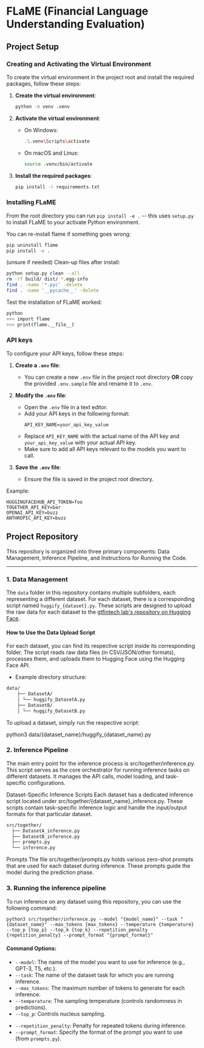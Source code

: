 # FLaME (Financial Language Understanding Evaluation)

## Project Setup

### Creating and Activating the Virtual Environment

To create the virtual environment in the project root and install the required packages, follow these steps:

1. **Create the virtual environment**:

   ```sh
   python -m venv .venv
   ```
2. **Activate the virtual environment**:

   - On Windows:
     ```sh
     .\.venv\Scripts\activate
     ```
   - On macOS and Linux:
     ```sh
     source .venv/bin/activate
     ```
3. **Install the required packages**:

   ```sh
   pip install -r requirements.txt
   ```

### Installing FLaME

From the root directory you can run `pip install -e .` -- this uses `setup.py` to install FLaME to your activate Python environment.

You can re-install flame if something goes wrong:

```bash
pip uninstall flame
pip install -e .
```

(unsure if needed) Clean-up files after install:

```bash
python setup.py clean --all
rm -rf build/ dist/ *.egg-info
find . -name '*.pyc' -delete
find . -name '__pycache__' -delete
```

Test the installation of FLaME worked:

```bash
python
>>> import flame
>>> print(flame.__file__)
```

### API keys

To configure your API keys, follow these steps:

1. **Create a `.env` file**:

   - You can create a new `.env` file in the project root directory **OR** copy the provided `.env.sample` file and rename it to `.env`.
2. **Modify the `.env` file**:

   - Open the `.env` file in a text editor.
   - Add your API keys in the following format:
     ```
     API_KEY_NAME=your_api_key_value
     ```
   - Replace `API_KEY_NAME` with the actual name of the API key and `your_api_key_value` with your actual API key.
   - Make sure to add all API keys relevant to the models you want to call.
3. **Save the `.env` file**:

   - Ensure the file is saved in the project root directory.

Example:

```
HUGGINGFACEHUB_API_TOKEN=foo
TOGETHER_API_KEY=bar
OPENAI_API_KEY=buzz
ANTHROPIC_API_KEY=buzz
```

## Project Repository

This repository is organized into three primary components: Data Management, Inference Pipeline, and Instructions for Running the Code.

---

### 1. Data Management

The `data` folder in this repository contains multiple subfolders, each representing a different dataset. For each dataset, there is a corresponding script named `huggify_{dataset}.py`. These scripts are designed to upload the raw data for each dataset to the [gtfintech lab&#39;s repository on Hugging Face](https://huggingface.co/gtfintechlab).

#### How to Use the Data Upload Script

For each dataset, you can find its respective script inside its corresponding folder. The script reads raw data files (in CSV/JSON/other formats), processes them, and uploads them to Hugging Face using the Hugging Face API.

- Example directory structure:

```bash
data/ 
    ├── DatasetA/ 
    │ └── huggify_DatasetA.py 
    ├── DatasetB/ 
    │ └── huggify_DatasetB.py
```

To upload a dataset, simply run the respective script:

python3 data/{dataset_name}/huggify_{dataset_name}.py

### 2. Inference Pipeline

The main entry point for the inference process is src/together/inference.py. This script serves as the core orchestrator for running inference tasks on different datasets. It manages the API calls, model loading, and task-specific configurations.

Dataset-Specific Inference Scripts
Each dataset has a dedicated inference script located under src/together/{dataset_name}_inference.py. These scripts contain task-specific inference logic and handle the input/output formats for that particular dataset.

```bash
src/together/
  ├── DatasetA_inference.py
  ├── DatasetB_inference.py
  ├── prompts.py
  └── inference.py
```

Prompts
The file src/together/prompts.py holds various zero-shot prompts that are used for each dataset during inference. These prompts guide the model during the prediction phase.

### 3. Running the inference pipeline

To run inference on any dataset using this repository, you can use the following command:

`python3 src/together/inference.py --model "{model_name}" --task "{dataset_name}" --max_tokens {max_tokens} --temperature {temperature} --top_p {top_p} --top_k {top_k} --repetition_penalty {repetition_penalty} --prompt_format "{prompt_format}"`

#### Command Options:

- `--model`: The name of the model you want to use for inference (e.g., GPT-3, T5, etc.).
- `--task`: The name of the dataset task for which you are running inference.
- `--max_tokens`: The maximum number of tokens to generate for each inference.
- `--temperature`: The sampling temperature (controls randomness in predictions).
- `--top_p`: Controls nucleus sampling.

<!-- - `--top_k`: Controls top-k sampling. -->

- `--repetition_penalty`: Penalty for repeated tokens during inference.
- `--prompt_format`: Specify the format of the prompt you want to use (from `prompts.py`).
